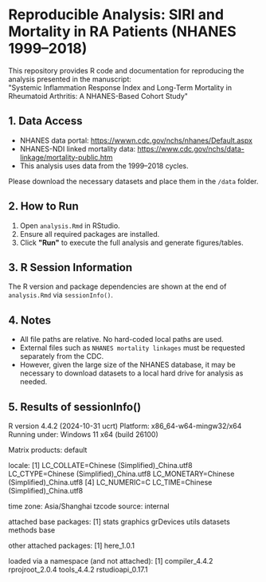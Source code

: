 # Reproducible Analysis: SIRI and Mortality in RA Patients (NHANES 1999–2018)

This repository provides R code and documentation for reproducing the analysis presented in the manuscript:  
"Systemic Inflammation Response Index and Long-Term Mortality in Rheumatoid Arthritis: A NHANES-Based Cohort Study"

## 1. Data Access

- NHANES data portal: https://wwwn.cdc.gov/nchs/nhanes/Default.aspx  
- NHANES-NDI linked mortality data: https://www.cdc.gov/nchs/data-linkage/mortality-public.htm  
- This analysis uses data from the 1999–2018 cycles.

Please download the necessary datasets and place them in the `/data` folder.

## 2. How to Run

1. Open `analysis.Rmd` in RStudio.  
2. Ensure all required packages are installed.  
3. Click **"Run"** to execute the full analysis and generate figures/tables.

## 3. R Session Information

The R version and package dependencies are shown at the end of `analysis.Rmd` via `sessionInfo()`.

## 4. Notes

- All file paths are relative. No hard-coded local paths are used.  
- External files such as `NHANES mortality linkages` must be requested separately from the CDC.
- However, given the large size of the NHANES database, it may be necessary to download datasets to a local hard drive for analysis as needed.

## 5. Results of sessionInfo()
R version 4.4.2 (2024-10-31 ucrt)
Platform: x86_64-w64-mingw32/x64
Running under: Windows 11 x64 (build 26100)

Matrix products: default


locale:
[1] LC_COLLATE=Chinese (Simplified)_China.utf8  LC_CTYPE=Chinese (Simplified)_China.utf8    LC_MONETARY=Chinese (Simplified)_China.utf8
[4] LC_NUMERIC=C                                LC_TIME=Chinese (Simplified)_China.utf8    

time zone: Asia/Shanghai
tzcode source: internal

attached base packages:
[1] stats     graphics  grDevices utils     datasets  methods   base     

other attached packages:
[1] here_1.0.1

loaded via a namespace (and not attached):
[1] compiler_4.4.2    rprojroot_2.0.4   tools_4.4.2       rstudioapi_0.17.1
